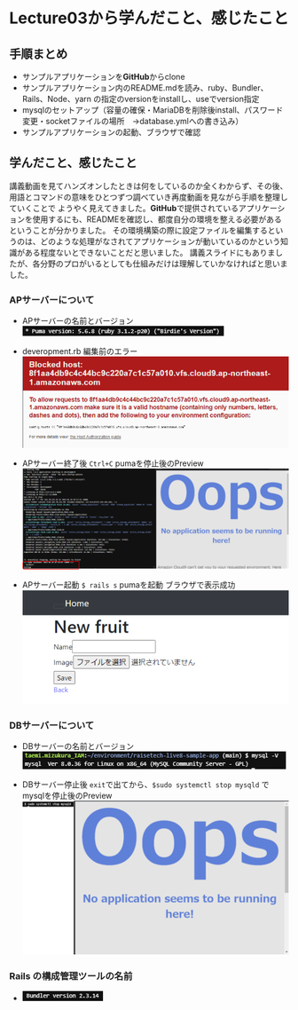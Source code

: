 # Lecture03から学んだこと、感じたこと
## 手順まとめ
- サンプルアプリケーションを**GitHub**からclone
- サンプルアプリケーション内のREADME.mdを読み、ruby、Bundler、Rails、Node、yarn の指定のversionをinstallし、useでversion指定
- mysqlのセットアップ（容量の確保・MariaDBを削除後install、パスワード変更・socketファイルの場所　→database.ymlへの書き込み）
- サンプルアプリケーションの起動、ブラウザで確認

## 学んだこと、感じたこと
講義動画を見てハンズオンしたときは何をしているのか全くわからず、その後、用語とコマンドの意味をひとつずつ調べていき再度動画を見ながら手順を整理していくことで
ようやく見えてきました。**GitHub**で提供されているアプリケーションを使用するにも、READMEを確認し、都度自分の環境を整える必要があるということが分かりました。
その環境構築の際に設定ファイルを編集するというのは、どのような処理がなされてアプリケーションが動いているのかという知識がある程度ないとできないことだと思いました。
講義スライドにもありましたが、各分野のプロがいるとしても仕組みだけは理解していかなければと思いました。



### APサーバーについて
- APサーバーの名前とバージョン
![puma](image/lecture03/img-1.png)

- deveropment.rb 編集前のエラー
![エラー](image/lecture03/img-2.png)

- APサーバー終了後
`Ctrl+C` pumaを停止後のPreview
![puma 停止後](image/lecture03/img-3.png)

- APサーバー起動
`$ rails s` pumaを起動 ブラウザで表示成功
![puma 起動後](image/lecture03/img-4.png)


### DBサーバーについて
- DBサーバーの名前とバージョン
![mysql](image/lecture03/img-5.png)

- DBサーバー停止後
`exit`で出てから、`$sudo systemctl stop mysqld` でmysqlを停止後のPreview
![mysql停止後](image/lecture03/img-6.png)

### Rails の構成管理ツールの名前
- ![Bundler](image/lecture03/img-7.png)
